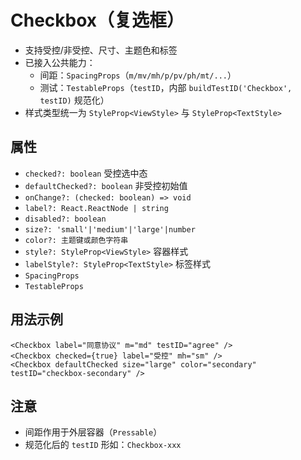 # Checkbox（复选框）

- 支持受控/非受控、尺寸、主题色和标签
- 已接入公共能力：
  - 间距：`SpacingProps`（`m/mv/mh/p/pv/ph/mt/...`）
  - 测试：`TestableProps`（`testID`，内部 `buildTestID('Checkbox', testID)` 规范化）
- 样式类型统一为 `StyleProp<ViewStyle>` 与 `StyleProp<TextStyle>`

## 属性

- `checked?: boolean` 受控选中态
- `defaultChecked?: boolean` 非受控初始值
- `onChange?: (checked: boolean) => void`
- `label?: React.ReactNode | string`
- `disabled?: boolean`
- `size?: 'small'|'medium'|'large'|number`
- `color?: 主题键或颜色字符串`
- `style?: StyleProp<ViewStyle>` 容器样式
- `labelStyle?: StyleProp<TextStyle>` 标签样式
- `SpacingProps`
- `TestableProps`

## 用法示例

```tsx
<Checkbox label="同意协议" m="md" testID="agree" />
<Checkbox checked={true} label="受控" mh="sm" />
<Checkbox defaultChecked size="large" color="secondary" testID="checkbox-secondary" />
```

## 注意

- 间距作用于外层容器（`Pressable`）
- 规范化后的 `testID` 形如：`Checkbox-xxx`
